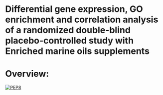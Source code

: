 # Differential gene expression, GO enrichment and correlation analysis of a randomized double-blind placebo-controlled study with Enriched marine oils supplements 

# Overview: 

[![PEP8](https://img.shields.io/badge/code%20style-pep8-orange.svg)](https://www.python.org/dev/peps/pep-0008/)
